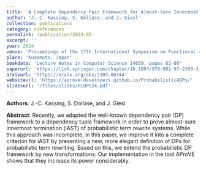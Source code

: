 ```yaml
---
title: 'A Complete Dependency Pair Framework for Almost-Sure Innermost Termination of Probabilistic Term Rewriting'
author: 'J.-C. Kassing, S. Dollase, and J. Giesl'
collection: publications
category: conferences
permalink: /publication/2024-05
excerpt: ''
year: 2024
venue: 'Proceedings of the 17th International Symposium on Functional and Logic Programming (FLOPS 2024)'
place: 'Kumamoto, Japan'
bookdata: 'Lecture Notes in Computer Science 14659, pages 62-80'
paperurl: 'https://link.springer.com/chapter/10.1007/978-981-97-2300-3_4'
arxivurl: 'https://arxiv.org/abs/2309.00344'
websiteurl: 'https://aprove-developers.github.io/ProbabilisticADPs/'
slidesurl: '/files/slides/FLOPS24.pdf'
---
```


**Authors**: J.-C. Kassing, S. Dollase, and J. Giesl

**Abstract**:
Recently, we adapted the well-known dependency pair (DP) framework to a dependency tuple framework in order to prove almost-sure innermost termination (iAST) of probabilistic term rewrite systems. While this approach was incomplete, in this paper, we improve it into a complete criterion for iAST by presenting a new, more elegant definition of DPs for probabilistic term rewriting. Based on this, we extend the probabilistic DP framework by new transformations. Our implementation in the tool AProVE shows that they increase its power considerably.